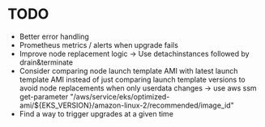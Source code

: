 # TODO

* Better error handling
* Prometheus metrics / alerts when upgrade fails
* Improve node replacement logic
  -> Use detachinstances followed by drain&terminate
* Consider comparing node launch template AMI with latest launch template AMI
  instead of just comparing launch template versions to avoid node
  replacements when only userdata changes
  -> use aws ssm get-parameter "/aws/service/eks/optimized-ami/${EKS_VERSION}/amazon-linux-2/recommended/image_id"
* Find a way to trigger upgrades at a given time
